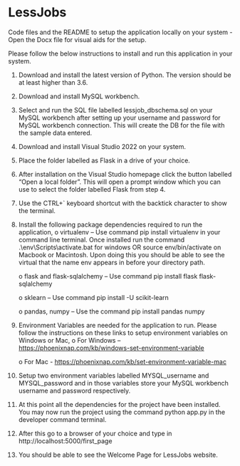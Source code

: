 # LessJobs
Code files and the README to setup the application locally on your system - Open the Docx file for visual aids for the setup.

Please follow the below instructions to install and run this application in your system.
1.	Download and install the latest version of Python. The version should be at least higher than 3.6.
2.	Download and install MySQL workbench.
3.	Select and run the SQL file labelled lessjob_dbschema.sql on your MySQL workbench after setting up your username and password for MySQL workbench connection. This will create the DB for the file with the sample data entered.
4.	Download and install Visual Studio 2022 on your system.
5.	Place the folder labelled as Flask in a drive of your choice.
6.	After installation on the Visual Studio homepage click the button labelled “Open a local folder”. This will open a prompt window which you can use to select the folder labelled Flask from step 4.
7.	Use the CTRL+` keyboard shortcut with the backtick character to show the terminal.
8.	Install the following package dependencies required to run the application,
    o	virtualenv – Use command pip install virtualenv in your command line terminal. Once installed run the command .\env\Scripts\activate.bat for windows OR  source env/bin/activate on Macbook or Macintosh. Upon doing this you should be able to see the virtual that the name env appears in before your directory path.
 
    o	flask and flask-sqlalchemy – Use command pip install flask flask-sqlalchemy 
    
    o	sklearn – Use command pip install -U scikit-learn
    
    o	pandas, numpy – Use the command pip install pandas numpy
9.	Environment Variables are needed for the application to run. Please follow the instructions on these links to setup environment variables on Windows or Mac,
    o	For Windows – https://phoenixnap.com/kb/windows-set-environment-variable
    
    o	For Mac - https://phoenixnap.com/kb/set-environment-variable-mac
10.	Setup two environment variables labelled MYSQL_username and MYSQL_password and in those variables store your MySQL workbench username and password respectively.
11.	At this point all the dependencies for the project have been installed. You may now run the project using the command python app.py in the developer command terminal.
12.	After this go to a browser of your choice and type in http://localhost:5000/first_page
13.	You should be able to see the Welcome Page for LessJobs website.
 

